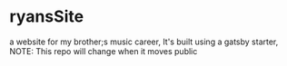 # ryansSite
a website for my brother;s music career, It's built using a gatsby starter, NOTE: This repo will change when it moves public
